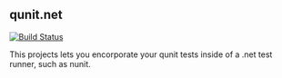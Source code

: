 ## qunit.net

[![Build Status](https://travis-ci.org/eddysant/qunit.net.svg?branch=master)](https://travis-ci.org/eddysant/qunit.net)

This projects lets you encorporate your qunit tests inside of a .net test runner, such as nunit.
